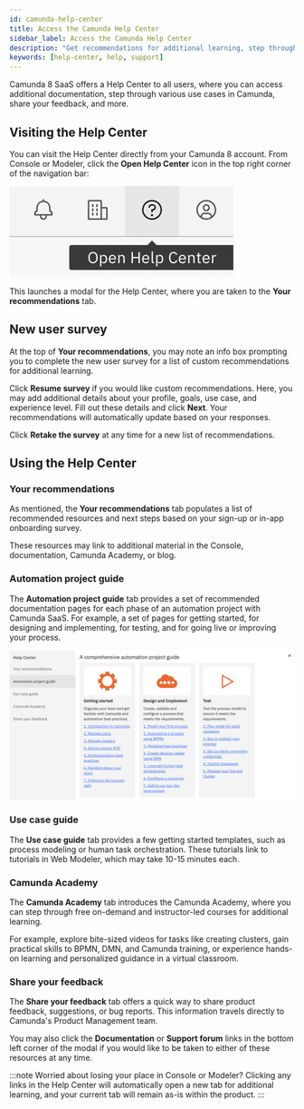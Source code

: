 ```yaml
---
id: camunda-help-center
title: Access the Camunda Help Center
sidebar_label: Access the Camunda Help Center
description: "Get recommendations for additional learning, step through the automation project guide, have a closer look at various use cases, access Camunda Academy, share feedback, and more."
keywords: [help-center, help, support]
---
```


Camunda 8 SaaS offers a Help Center to all users, where you can access additional documentation, step through various use cases in Camunda, share your feedback, and more.

## Visiting the Help Center

You can visit the Help Center directly from your Camunda 8 account. From Console or Modeler, click the **Open Help Center** icon in the top right corner of the navigation bar:

![question mark icon to open the help center](./img/open-help-center.png)

This launches a modal for the Help Center, where you are taken to the **Your recommendations** tab.

## New user survey

At the top of **Your recommendations**, you may note an info box prompting you to complete the new user survey for a list of custom recommendations for additional learning.

Click **Resume survey** if you would like custom recommendations. Here, you may add additional details about your profile, goals, use case, and experience level. Fill out these details and click **Next**. Your recommendations will automatically update based on your responses.

Click **Retake the survey** at any time for a new list of recommendations.

## Using the Help Center

### Your recommendations

As mentioned, the **Your recommendations** tab populates a list of recommended resources and next steps based on your sign-up or in-app onboarding survey.

These resources may link to additional material in the Console, documentation, Camunda Academy, or blog.

### Automation project guide

The **Automation project guide** tab provides a set of recommended documentation pages for each phase of an automation project with Camunda SaaS. For example, a set of pages for getting started, for designing and implementing, for testing, and for going live or improving your process.

![automation project guide](./img/automation-project-guide.png)

### Use case guide

The **Use case guide** tab provides a few getting started templates, such as process modeling or human task orchestration. These tutorials link to tutorials in Web Modeler, which may take 10-15 minutes each.

### Camunda Academy

The **Camunda Academy** tab introduces the Camunda Academy, where you can step through free on-demand and instructor-led courses for additional learning.

For example, explore bite-sized videos for tasks like creating clusters, gain practical skills to BPMN, DMN, and Camunda training, or experience hands-on learning and personalized guidance in a virtual classroom.

### Share your feedback

The **Share your feedback** tab offers a quick way to share product feedback, suggestions, or bug reports. This information travels directly to Camunda's Product Management team.

You may also click the **Documentation** or **Support forum** links in the bottom left corner of the modal if you would like to be taken to either of these resources at any time.

:::note
Worried about losing your place in Console or Modeler? Clicking any links in the Help Center will automatically open a new tab for additional learning, and your current tab will remain as-is within the product.
:::
